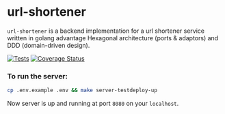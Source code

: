 # url-shortener

`url-shortener` is a backend implementation for a url shortener service written in golang advantage Hexagonal architecture (ports & adaptors) and DDD (domain-driven design).

[![Tests](https://github.com/aria3ppp/url-shortener/actions/workflows/tests.yml/badge.svg)](https://github.com/aria3ppp/url-shortener/actions/workflows/tests.yml)
[![Coverage Status](https://coveralls.io/repos/github/aria3ppp/url-shortener/badge.svg?branch=master)](https://coveralls.io/github/aria3ppp/url-shortener?branch=master)

### To run the server:

```bash
cp .env.example .env && make server-testdeploy-up
```

Now server is up and running at port `8080` on your `localhost`.
